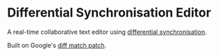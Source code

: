 # Differential Synchronisation Editor

A real-time collaborative text editor using
[differential synchronisation](https://neil.fraser.name/writing/sync/).

Built on Google's
[diff match patch](https://code.google.com/p/google-diff-match-patch/).

